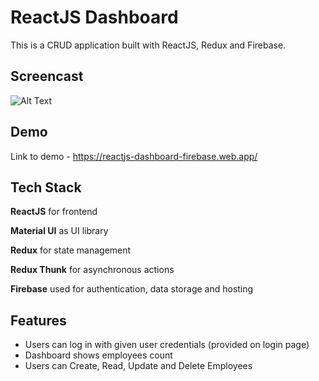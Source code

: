 # ReactJS Dashboard

This is a CRUD application built with ReactJS, Redux and Firebase.

## Screencast

![Alt Text](https://media.giphy.com/media/YqT2keTiDvxifnqBwa/giphy.gif)

## Demo

Link to demo -
https://reactjs-dashboard-firebase.web.app/

## Tech Stack

**ReactJS** for frontend

**Material UI** as UI library

**Redux** for state management

**Redux Thunk** for asynchronous actions

**Firebase** used for authentication, data storage and hosting

## Features

- Users can log in with given user credentials (provided on login page)
- Dashboard shows employees count
- Users can Create, Read, Update and Delete Employees
